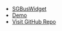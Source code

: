 - [SGBusWidget](./doc.md)
- [Demo](./demo.html)
- [Visit GitHub Repo](https://github.com/gohjy/sgbus-widget)